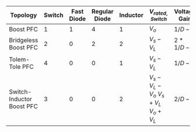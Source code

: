 | Topology| Switch | Fast Diode | Regular Diode | Inductor  |$V_{rated,Switch}$| Voltage Gain|
| --------------- | --------- | -|-|-|-|-|
| Boost PFC  |  1 | 1 | 4 | 1 | $V_o$| $1/{D-1}$|
| Bridgeless Boost PFC |2|0|2|2 | $V_s -V_L$ |$2*1/{D-1}$|
|Tolem-Tole PFC|4|0|0|1 |  $V_s -V_L$  |$1/{D-1}$|
| Switch-Inductor Boost PFC    |3|0|0|2|$V_s-V_L-V_o$     $V_s+V_L$  $V_o+V_L$|$2/D-1$|



